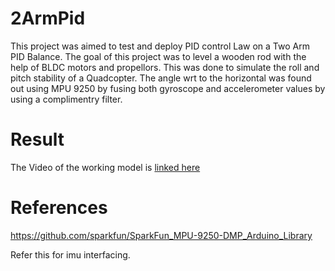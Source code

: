 # 2ArmPid
This project was aimed to test and deploy PID control Law on a Two Arm PID Balance. The goal of this project was to level a wooden rod with the help of BLDC motors and propellors.
This was done to simulate the roll and pitch stability of a Quadcopter.
The angle wrt to the horizontal was found out using MPU 9250 by fusing both gyroscope and accelerometer values by using a complimentry filter.

# Result
The Video of the working model is [linked here](https://www.youtube.com/watch?v=0rf5-bUTrOY)

# References 
https://github.com/sparkfun/SparkFun_MPU-9250-DMP_Arduino_Library

Refer this for imu interfacing.
